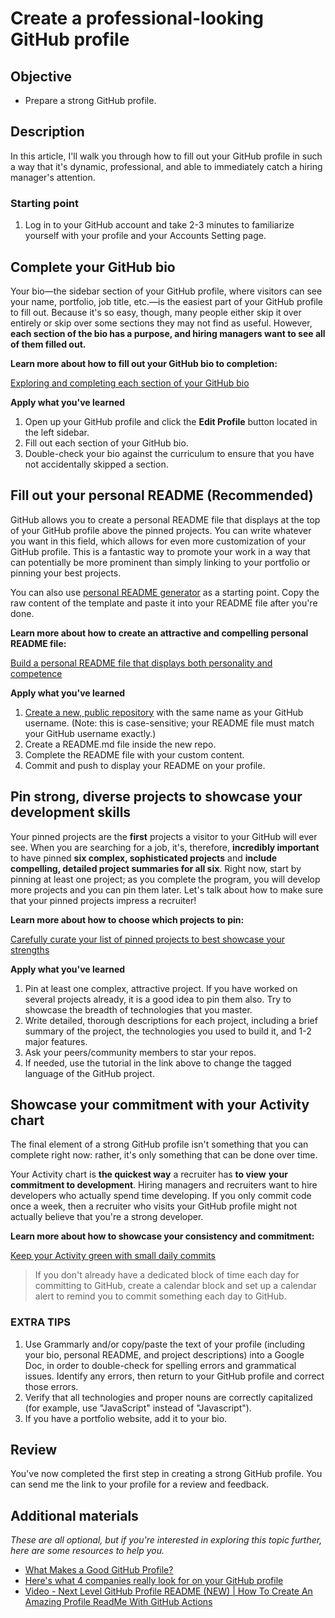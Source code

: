 # Create a professional-looking GitHub profile

## Objective

- Prepare a strong GitHub profile.

## Description

In this article, I'll walk you through how to fill out your GitHub profile in such a way that it's dynamic, professional, and able to immediately catch a hiring manager's attention.

### Starting point

1. Log in to your GitHub account and take 2-3 minutes to familiarize yourself with your profile and your Accounts Setting page.

## Complete your GitHub bio

Your bio—the sidebar section of your GitHub profile, where visitors can see your name, portfolio, job title, etc.—is the easiest part of your GitHub profile to fill out. Because it's so easy, though, many people either skip it over entirely or skip over some sections they may not find as useful. However, **each section of the bio has a purpose, and hiring managers want to see all of them filled out.**

**Learn more about how to fill out your GitHub bio to completion:**

[Exploring and completing each section of your GitHub bio](exploring-and-completing-each-section-of-your-github-bio.md)

**Apply what you've learned**

1. Open up your GitHub profile and click the **Edit Profile** button located in the left sidebar. 
2. Fill out each section of your GitHub bio. 
3. Double-check your bio against the curriculum to ensure that you have not accidentally skipped a section.

## Fill out your personal README (Recommended)

GitHub allows you to create a personal README file that displays at the top of your GitHub profile above the pinned projects. You can write whatever you want in this field, which allows for even more customization of your GitHub profile. This is a fantastic way to promote your work in a way that can potentially be more prominent than simply linking to your portfolio or pinning your best projects.

You can also use [personal README generator](https://profile-readme-generator.com/) as a starting point.
Copy the raw content of the template and paste it into your README file after you're done.

**Learn more about how to create an attractive and compelling personal README file:**

[Build a personal README file that displays both personality and competence](build-a-personal-readme-file-that-displays-both-personality-and-competence.md)

**Apply what you've learned**

1. [Create a new, public repository](https://github.com/new) with the same name as your GitHub username. (Note: this is case-sensitive; your README file must match your GitHub username exactly.)
2. Create a README.md file inside the new repo.
3. Complete the README file with your custom content.
4. Commit and push to display your README on your profile.

## Pin strong, diverse projects to showcase your development skills

Your pinned projects are the **first** projects a visitor to your GitHub will ever see. When you are searching for a job, it's, therefore, **incredibly important** to have pinned **six complex, sophisticated projects** and **include compelling, detailed project summaries for all six**. Right now, start by pinning at least one project; as you complete the program, you will develop more projects and you can pin them later. Let's talk about how to make sure that your pinned projects impress a recruiter!

**Learn more about how to choose which projects to pin:**

[Carefully curate your list of pinned projects to best showcase your strengths](carefully-curate-your-list-of-pinned-projects-to-best-showcase-your-strengths.md)

**Apply what you've learned**

1. Pin at least one complex, attractive project. If you have worked on several projects already, it is a good idea to pin them also. Try to showcase the breadth of technologies that you master.
3. Write detailed, thorough descriptions for each project, including a brief summary of the project, the technologies you used to build it, and 1-2 major features.
4. Ask your peers/community members to star your repos.
5. If needed, use the tutorial in the link above to change the tagged language of the GitHub project.

## Showcase your commitment with your Activity chart

The final element of a strong GitHub profile isn't something that you can complete right now: rather, it's only something that can be done over time.

Your Activity chart is **the quickest way** a recruiter has **to view** **your commitment to development**. Hiring managers and recruiters want to hire developers who actually spend time developing. If you only commit code once a week, then a recruiter who visits your GitHub profile might not actually believe that you're a strong developer.

**Learn more about how to showcase your consistency and commitment:**

[Keep your Activity green with small daily commits](keep-your-activity-green-with-small-daily-commits.md)

> If you don't already have a dedicated block of time each day for committing to GitHub, create a calendar block and set up a calendar alert to remind you to commit something each day to GitHub.

### EXTRA TIPS

1. Use Grammarly and/or copy/paste the text of your profile (including your bio, personal README, and project descriptions) into a Google Doc, in order to double-check for spelling errors and grammatical issues. Identify any errors, then return to your GitHub profile and correct those errors.
2. Verify that all technologies and proper nouns are correctly capitalized (for example, use "JavaScript" instead of "Javascript").
3. If you have a portfolio website, add it to your bio.

## Review

You've now completed the first step in creating a strong GitHub profile. You can send me the link to your profile for a review and feedback.


## Additional materials

*These are all optional, but if you're interested in exploring this topic further, here are some resources to help you.*

- [What Makes a Good GitHub Profile?](https://codeburst.io/what-makes-a-good-github-profile-ced754284e3d)
- [Here's what 4 companies really look for on your GitHub profile](https://www.builtinchicago.org/2018/05/08/what-companies-look-for-on-github)
- [Video - Next Level GitHub Profile README (NEW) | How To Create An Amazing Profile ReadMe With GitHub Actions](https://www.youtube.com/watch?v=ECuqb5Tv9qI)
